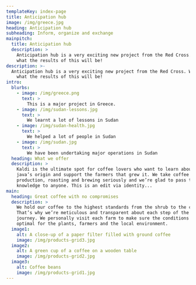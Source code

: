 ```yaml
---
templateKey: index-page
title: Anticipation hub
image: /img/greece.jpg
heading: Anticipation hub
subheading: Inform, organize and exchange
mainpitch:
  title: Anticipation hub
  description: >
    Anticipation hub is a very exciting new project from the Red Cross. Wait to you see 
    what the results of this will be!
description: >-
  Anticipation hub is a very exciting new project from the Red Cross. Wait to you see 
    what the results of this will be!
intro:
  blurbs:
    - image: /img/greece.png
      text: >
        This is a major project in Greece.
    - image: /img/sudan-lessons.jpg
      text: >
        We learnt a lot of lessons in Sudan
    - image: /img/sudan-health.jpg
      text: >
        We helped a lot of people in Sudan
    - image: /img/sudan.jpg
      text: >
        We have been undertaking major operations in Sudan
  heading: What we offer
  description: >
    Kaldi is the ultimate spot for coffee lovers who want to learn about their
    java’s origin and support the farmers that grew it. We take coffee
    production, roasting and brewing seriously and we’re glad to pass that
    knowledge to anyone. This is an edit via identity...
main:
  heading: Great coffee with no compromises
  description: >
    We hold our coffee to the highest standards from the shrub to the cup.
    That’s why we’re meticulous and transparent about each step of the coffee’s
    journey. We personally visit each farm to make sure the conditions are
    optimal for the plants, farmers and the local environment.
  image1:
    alt: A close-up of a paper filter filled with ground coffee
    image: /img/products-grid3.jpg
  image2:
    alt: A green cup of a coffee on a wooden table
    image: /img/products-grid2.jpg
  image3:
    alt: Coffee beans
    image: /img/products-grid1.jpg
---
```

